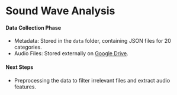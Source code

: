 # Sound Wave Analysis

#### Data Collection Phase
- Metadata: Stored in the `data` folder, containing JSON files for 20 categories.
- Audio Files: Stored externally on [Google Drive](<your-drive-link>).

#### Next Steps
- Preprocessing the data to filter irrelevant files and extract audio features.